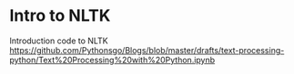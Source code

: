 Intro to NLTK
=============

Introduction code to NLTK
https://github.com/Pythonsgo/Blogs/blob/master/drafts/text-processing-python/Text%20Processing%20with%20Python.ipynb 
